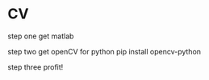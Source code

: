 # CV

step one
get matlab

step two
get openCV for python
pip install opencv-python

step three
profit!
